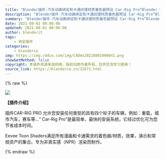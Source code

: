 ```yaml
---
title: "Blender插件-汽车动画绑定和卡通纹理材质着色器预设 Car-Rig Pro“Blender Kit”v2.1b"
description: "Blender插件-汽车动画绑定和卡通纹理材质着色器预设 Car-Rig Pro“Blender Kit”v2.1b"
summary: "Blender插件-汽车动画绑定和卡通纹理材质着色器预设 Car-Rig Pro“Blender Kit”v2.1b"
date: 2021-08-01 00:00:00
updated: 2021-08-01 00:00:00
author: blenderit
tags: 
    - 绑定插件
categories:
    - blenderco
img: https://img.c4dco.com/img/C4Dmx20210801000841.png
showGetMethod: false
copyright: 本插件资源来自网络，版权归原作者所有，仅供交流学习使用！
source_link: https://blenderco.cn/32673.html
---
```


{% raw %}
<p><img class="aligncenter" src="https://img.c4dco.com/img/C4Dmx20210801000841.png"></p><p><strong>【插件介绍】</strong></p><p>插件CAR-RIG PRO 允许您安装任何类型的具有四个轮子的车辆，例如：重载，城市汽车，赛车等…“ Car-Rig Pro”是最简单，最快的安装系统，它经过优化可为您节省成本时间。</p><p>Eevee Toon Shaders满足所有漫画和卡通需求的着色器/材质，效果，演示和常规资产的集合。专为非真实感（NPR）渲染而制作。</p>
<div style="display: none">blenderco</div>
{% endraw %}
